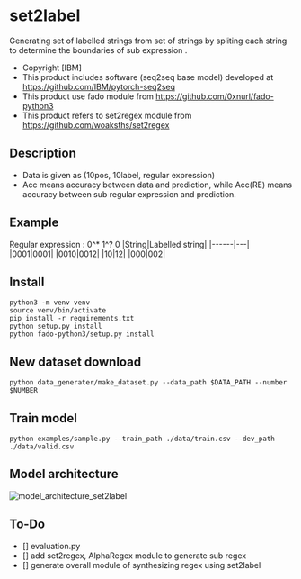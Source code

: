 # set2label
Generating set of labelled strings from set of strings by spliting each string to determine the boundaries of sub expression .

- Copyright [IBM]
- This product includes software (seq2seq base model) developed at https://github.com/IBM/pytorch-seq2seq
- This product use fado module from https://github.com/0xnurl/fado-python3
- This product refers to set2regex module from https://github.com/woaksths/set2regex

## Description
- Data is given as (10pos, 10label, regular expression)
- Acc means accuracy between data and prediction, while Acc(RE) means accuracy between sub regular expression and prediction.
## Example
Regular expression : 0^* 1^? 0
|String|Labelled string|
|------|---|
|0001|0001|
|0010|0012|
|10|12|
|000|002|


## Install
    python3 -m venv venv
    source venv/bin/activate
    pip install -r requirements.txt
    python setup.py install
    python fado-python3/setup.py install
    
## New dataset download
    python data_generater/make_dataset.py --data_path $DATA_PATH --number $NUMBER

## Train model
    python examples/sample.py --train_path ./data/train.csv --dev_path ./data/valid.csv
    
    
## Model architecture
![model_architecture_set2label](https://user-images.githubusercontent.com/64397574/126556989-92c30f72-bca6-4a66-8ba9-b6d90261b085.PNG)

## To-Do
- [] evaluation.py 
- [] add set2regex, AlphaRegex module to generate sub regex
- [] generate overall module of synthesizing regex using set2label
